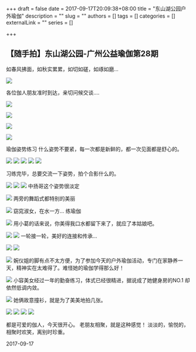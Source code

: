 +++
draft = false
date = 2017-09-17T20:09:38+08:00
title = "东山湖公园户外瑜伽"
description = ""
slug = ""
authors = []
tags = []
categories = []
externalLink = ""
series = []

+++


## **【随手拍】东山湖公园-广州公益瑜伽第28期**

如春风拂面，如秋实累累，如切如磋，如琢如磨...

![](https://oss.sssmoe.com/wp-content/uploads202406062119924.jpg)

各位伽人朋友准时到达，亲切问候交谈....

![](https://oss.sssmoe.com/wp-content/uploads202406062119925.jpg)

![](https://oss.sssmoe.com/wp-content/uploads202406062119926.jpg)

![](https://oss.sssmoe.com/wp-content/uploads202406062119928.jpg)

![](https://oss.sssmoe.com/wp-content/uploads202406062119929.jpg)

瑜伽姿势练习
什么姿势不要紧，每一次都是新鲜的，都一次见面都是舒心的。

![](https://oss.sssmoe.com/wp-content/uploads202406062119930.jpg)
![](https://oss.sssmoe.com/wp-content/uploads202406062119931.jpg)
![](https://oss.sssmoe.com/wp-content/uploads202406062119932.jpg)
![](https://oss.sssmoe.com/wp-content/uploads202406062119933.jpg)
![](https://oss.sssmoe.com/wp-content/uploads202406062119934.jpg)

习练完毕，总要交流一下姿势，拍个合影什么的。

![](https://oss.sssmoe.com/wp-content/uploads202406062119935.jpg)
![](https://oss.sssmoe.com/wp-content/uploads202406062119936.jpg)
![](https://oss.sssmoe.com/wp-content/uploads202406062119937.jpg)
中扬哥这个姿势很淡定

![](https://oss.sssmoe.com/wp-content/uploads202406062119938.jpg)
两旁的舞蹈式都特别的美丽

![](https://oss.sssmoe.com/wp-content/uploads202406062119939.jpg)
窈窕淑女，在水一方... 练瑜伽

![](https://raw.githubusercontent.com/lshcool/pic/master/202112150022495.jpg)
用小葛的话来说，你美得我口水都留下来了，就应了本姑娘吧。

![](https://oss.sssmoe.com/wp-content/uploads202406062119940.jpg)
![](https://oss.sssmoe.com/wp-content/uploads202406062119941.jpg)
一轮接一轮，美好的连接和传承...

![](https://oss.sssmoe.com/wp-content/uploads202406062119942.jpg)
![](https://oss.sssmoe.com/wp-content/uploads202406062119943.jpg)

![](https://oss.sssmoe.com/wp-content/uploads202406062119944.jpg)
婉仪姐的脚有点不太方便，为了参加今天的户外瑜伽活动，专门在家静养一天，精神实在太难得了。难怪她的瑜伽学得那么好！

![](https://oss.sssmoe.com/wp-content/uploads202406062119945.jpg)
小容美女经过一年的勤奋练习，体式已经很精进，据说成了她健身房的NO.1 却依然低调内敛。

![](https://oss.sssmoe.com/wp-content/uploads202406062119946.jpg)
她俩故意撞衫，就是为了美美地拍几张。

![](https://oss.sssmoe.com/wp-content/uploads202406062119947.jpg)
![](https://oss.sssmoe.com/wp-content/uploads202406062119948.jpg)
![](https://oss.sssmoe.com/wp-content/uploads202406062119949.jpg)
![](https://oss.sssmoe.com/wp-content/uploads202406062119950.jpg)

都是可爱的伽人，今天很开心。
老朋友相聚，就是这种感觉！ 
淡淡的，愉悦的，相聚时欢笑，离别时珍重。

2017-09-17

